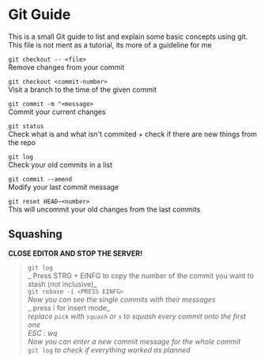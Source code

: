 # Git Guide

This is a small Git guide to list and explain some basic concepts using git.
This file is not ment as a tutorial, its more of a guideline for me

`git checkout -- <file>`  
   Remove changes from your commit

`git checkout <commit-number>`  
Visit a branch to the time of the given commit

`git commit -m "<message>`  
Commit your current changes

`git status`  
Check what is and what isn't commited + check if there are new things from the repo

`git log`  
Check your old commits in a list

`git commit --amend`  
Modify your last commit message

`git reset HEAD~<number>`  
This will uncommit your old changes from the last <number> commits

## Squashing 
   __CLOSE EDITOR AND STOP THE SERVER!__
   > `git log`  
   > _ Press STRG + EINFG to copy the number of the commit you want to stash (not inclusive)_  
   > `git rebase -i <PRESS EINFG>`  
   > _Now you can see the single commits with their messages_  
   > _ press i for insert mode_  
   > _replace `pick` with `squash` or `s` to squash every commit onto the first one_  
   > _ESC : wq_  
   > _Now you can enter a new commit message for the whole commit_  
   > `git log` 
   > _to check if everything worked as planned_
   

